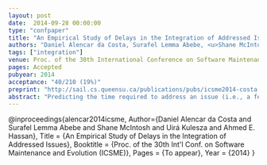 ```yaml
---
layout: post
date:  2014-09-28 00:00:00
type: "confpaper"
title: "An Empirical Study of Delays in the Integration of Addressed Issues"
authors: "Daniel Alencar da Costa, Surafel Lemma Abebe, <u>Shane McIntosh</u>, Uirá Kulesza, and Ahmed E. Hassan"
tags: ["integration"]
venue: Proc. of the 30th International Conference on Software Maintenance and Evolution (ICSME)
pages: Accepted
pubyear: 2014
acceptance: "40/210 (19%)"
preprint: "http://sail.cs.queensu.ca/publications/pubs/icsme2014-costa.pdf"
abstract: "Predicting the time required to address an issue (i.e., a feature, bug fix or enhancement) has long been the goal of many software engineering researchers. However, after an issue has been addressed, it must be integrated into an official release for it to become visible to users. In theory, issues should be integrated into releases immediately after they are addressed. Yet in practice, the integration of an addressed issue might be delayed. For instance, an addressed issue might be delayed in order to assess the impact that it may have on the system as a whole. While one can often speculate, it is not always clear why some addressed issues are integrated immediately, while others are delayed. In this paper, we empirically study the delayed integration of 20,995 addressed issues from the ArgoUML, Eclipse, and Firefox projects. Our results indicate that: (i) despite being addressed well before the release date, the integration of 34% (ArgoUML) to 98% (Firefox) of addressed issues were delayed by one or more releases; (ii) using information derived from the addressed issues, we are able to accurately predict the release in which an addressed issue will be integrated, achieving an ROC area of above 0.72; and (iii) the workload of integrators is the most important factor in our integration delay models. Our results indicate that integration can introduce non-negligible delays that prevent addressed issues from being delivered to users. Thus, solely focusing on the time to address an issue is not enough to truly assess how long an issue will visibly survive in a software system."
---
```

@inproceedings{alencar2014icsme,
	Author={Daniel Alencar da Costa and Surafel Lemma Abebe and Shane McIntosh and Uirá Kulesza and Ahmed E. Hassan},
	Title = {An Empirical Study of Delays in the Integration of Addressed Issues},
	Booktitle = {Proc. of the 30th Int'l Conf. on Software Maintenance and Evolution (ICSME)},
	Pages = {To appear},
	Year = {2014}
}
